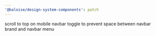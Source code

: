 ```yaml
---
'@baloise/design-system-components': patch
---
```


scroll to top on mobile navbar toggle to prevent space between navbar brand and navbar menu
